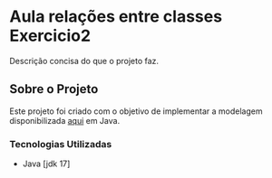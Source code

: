 
# Aula relações entre classes Exercicio2

Descrição concisa do que o projeto faz.

## Sobre o Projeto

Este projeto foi criado com o objetivo de implementar a modelagem disponibilizada [aqui](https://drive.google.com/file/d/1cZkc-2WkQdX_qJj8yWEF1ahq_K_InGrw/view?usp=sharing) em Java. 

### Tecnologias Utilizadas

- Java [jdk 17]
